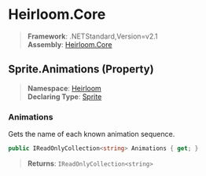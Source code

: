 # Heirloom.Core

> **Framework**: .NETStandard,Version=v2.1  
> **Assembly**: [Heirloom.Core][0]

## Sprite.Animations (Property)

> **Namespace**: [Heirloom][0]  
> **Declaring Type**: [Sprite][1]

### Animations

Gets the name of each known animation sequence.

```cs
public IReadOnlyCollection<string> Animations { get; }
```

> **Returns**: `IReadOnlyCollection<string>`

[0]: ../../../Heirloom.Core.md
[1]: ../Sprite.md
